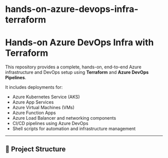 # hands-on-azure-devops-infra-terraform

# Hands-on Azure DevOps Infra with Terraform

This repository provides a complete, hands-on, end-to-end Azure infrastructure and DevOps setup using **Terraform** and **Azure DevOps Pipelines**.

It includes deployments for:
- Azure Kubernetes Service (AKS)
- Azure App Services
- Azure Virtual Machines (VMs)
- Azure Function Apps
- Azure Load Balancer and networking components
- CI/CD pipelines using Azure DevOps
- Shell scripts for automation and infrastructure management

---

## 📌 Project Structure

